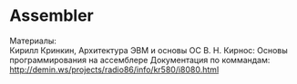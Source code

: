 # Assembler
Материалы:   
Кирилл Кринкин, Архитектура ЭВМ и основы ОС
В. Н. Кирнос: Основы программирования на ассемблере
Документация по коммандам: http://demin.ws/projects/radio86/info/kr580/i8080.html
